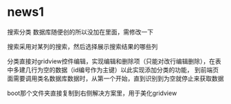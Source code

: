 # news1
搜索分类
数据库随便创的所以没加在里面，需修改一下

搜索采用对某列的搜索，然后选择展示搜索结果的哪些列

分类直接对gridview控件编辑，实现编辑和删除项（只能对改行编辑删除），在表中多建几行为空的数据（id编号作为主键）以此实现添加分类的功能，
到前端页面需要调用类名数据库数据时，从第一个开始，直到识别到为空就停止来获取数据


boot那个文件夹直接复制到右侧解决方案里，用于美化gridview
